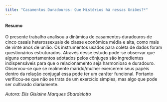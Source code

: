 ```yaml
--- 
title: "Casamentos Duradouros: Que Mistérios há nessas Uniões?*"
---
```



#### Resumo

O presente trabalho analisou a dinâmica de casamentos duradouros de cinco casais heterossexuais de classe econômica média e alta, como mais de vinte anos de união. Os instrumentos usados para coleta de dados foram questionários estruturados. Através desse estudo pode-se observar que alguns comportamentos adotados pelos cônjuges são ingredientes indispensáveis para que o relacionamento seja harmonioso e duradouro. Observou-se que se realmente marido/mulher exercerem seus papéis dentro da relação conjugal essa pode ter um caráter funcional. Portanto verificou-se que não se trata de um exercício simples, mas algo que pode ser cultivado diariamente.

*Autora: Elis Gislaine Marques Sbardelotto*